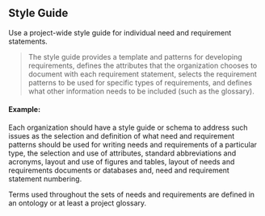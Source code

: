 ## Style Guide

Use a project-wide style guide for individual need and requirement statements.

> The style guide provides a template and patterns for developing requirements, defines the attributes that the
organization chooses to document with each requirement statement, selects the requirement patterns to be used for
specific types of requirements, and defines what other information needs to be included (such as the glossary).

#### Example:

Each organization should have a style guide or schema to address such issues as the selection and definition of what
need and requirement patterns should be used for writing needs and requirements of a particular type, the selection and
use of attributes, standard abbreviations and acronyms, layout and use of figures and tables, layout of needs and
requirements documents or databases and, need and requirement statement numbering.

Terms used throughout the sets of needs and requirements are defined in an ontology or at least a project glossary.